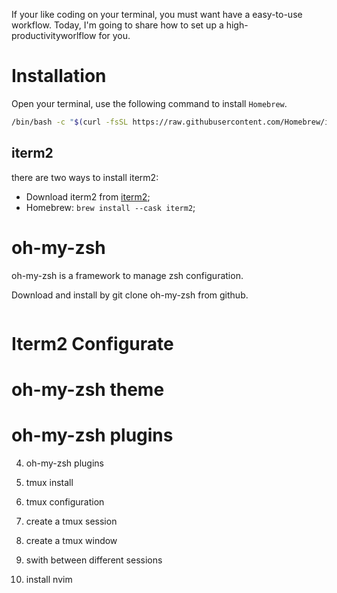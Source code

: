 If your like coding on your terminal, you must want have a easy-to-use workflow. Today, I'm going to share how to set up a high-productivityworlflow for you.

# Installation

Open your terminal, use the following command to install `Homebrew`.

```bash
/bin/bash -c "$(curl -fsSL https://raw.githubusercontent.com/Homebrew/install/HEAD/install.sh)"`
```

## iterm2

there are two ways to install iterm2:

- Download iterm2 from [iterm2](https://iterm2.com/);
- Homebrew: `brew install --cask iterm2`;

# oh-my-zsh

oh-my-zsh is a framework to manage zsh configuration.

Download and install by git clone oh-my-zsh from github.

```bash

```

# Iterm2 Configurate

# oh-my-zsh theme

# oh-my-zsh plugins


4. oh-my-zsh plugins

5. tmux install

6. tmux configuration

7. create a tmux session

8. create a tmux window

9. swith between different sessions

10. install nvim

